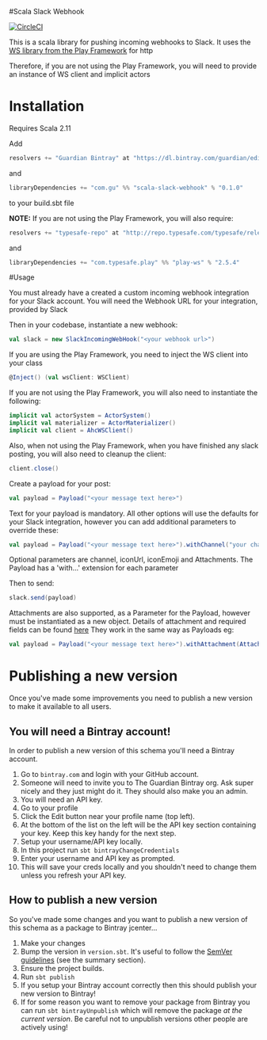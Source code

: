 #Scala Slack Webhook

[![CircleCI](https://circleci.com/gh/guardian/scala-slack-webhook.svg?style=svg)](https://circleci.com/gh/guardian/scala-slack-webhook)

This is a scala library for pushing incoming webhooks to Slack. It uses the [WS library from the Play Framework](https://www.playframework.com/documentation/2.5.x/ScalaWS) for http

Therefore, if you are not using the Play Framework, you will need to provide an instance of WS client and implicit actors

# Installation

Requires Scala 2.11

Add

```scala
resolvers += "Guardian Bintray" at "https://dl.bintray.com/guardian/editorial-tools"
```

and

```scala
libraryDependencies += "com.gu" %% "scala-slack-webhook" % "0.1.0"
```

to your build.sbt file

**NOTE:** If you are not using the Play Framework, you will also require:

```scala
resolvers += "typesafe-repo" at "http://repo.typesafe.com/typesafe/releases/"
```

and

```scala
libraryDependencies += "com.typesafe.play" %% "play-ws" % "2.5.4"
```

#Usage

You must already have a created a custom incoming webhook integration for your Slack account. You will need the Webhook URL for your integration, provided by Slack

Then in your codebase, instantiate a new webhook:

```scala
val slack = new SlackIncomingWebHook("<your webhook url>")
```

If you are using the Play Framework, you need to inject the WS client into your class

```scala
@Inject() (val wsClient: WSClient)
```

If you are not using the Play Framework, you will also need to instantiate the following:

```scala
implicit val actorSystem = ActorSystem()
implicit val materializer = ActorMaterializer()
implicit val client = AhcWSClient()
```

Also, when not using the Play Framework, when you have finished any slack posting, you will also need to cleanup the client:

```scala
client.close()
```

Create a payload for your post:

```scala
val payload = Payload("<your message text here>")
```

Text for your payload is mandatory. All other options will use the defaults for your Slack integration, however you can add additional parameters to override these:

```scala
val payload = Payload("<your message text here>").withChannel("your channel here")
```

Optional parameters are channel, iconUrl, iconEmoji and Attachments. The Payload has a 'with...' extension for each parameter

Then to send:

```scala
slack.send(payload)
```

Attachments are also supported, as a Parameter for the Payload, however must be instantiated as a new object. Details of attachment and required fields can be found [here](https://api.slack.com/docs/message-attachments) They work in the same way as Payloads eg:

```scala
val payload = Payload("<your message text here>").withAttachment(Attachment(<params>))
```

# Publishing a new version

Once you've made some improvements  you need to publish a new version to make it available to all users.

## You will need a Bintray account!
In order to publish a new version of this schema you'll need a Bintray account.

1. Go to `bintray.com` and login with your GitHub account.
2. Someone will need to invite you to The Guardian Bintray org. Ask super nicely and they just might do it. They should also make you an admin.
3. You will need an API key.
  1. Go to your profile
  2. Click the Edit button near your profile name (top left).
  3. At the bottom of the list on the left will be the API key section containing your key. Keep this key handy for the next step.
4. Setup your username/API key locally.
  1. In this project run `sbt bintrayChangeCredentials`
  2. Enter your username and API key as prompted.
  3. This will save your creds locally and you shouldn't need to change them unless you refresh your API key.

## How to publish a new version
So you've made some changes and you want to publish a new version of this schema as a package to Bintray jcenter...

1. Make your changes
2. Bump the version in `version.sbt`. It's useful to follow the [SemVer guidelines](http://semver.org/) (see the summary section).
3. Ensure the project builds.
4. Run `sbt publish`
5. If you setup your Bintray account correctly then this should publish your new version to Bintray!
6. If for some reason you want to remove your package from Bintray you can run `sbt bintrayUnpublish` which will remove the package *at the current version*. Be careful not to unpublish versions other people are actively using!
